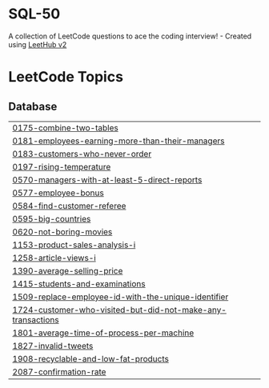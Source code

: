 # SQL-50
A collection of LeetCode questions to ace the coding interview! - Created using [LeetHub v2](https://github.com/arunbhardwaj/LeetHub-2.0)

<!---LeetCode Topics Start-->
# LeetCode Topics
## Database
|  |
| ------- |
| [0175-combine-two-tables](https://github.com/rishitapd/SQL-50/tree/master/0175-combine-two-tables) |
| [0181-employees-earning-more-than-their-managers](https://github.com/rishitapd/SQL-50/tree/master/0181-employees-earning-more-than-their-managers) |
| [0183-customers-who-never-order](https://github.com/rishitapd/SQL-50/tree/master/0183-customers-who-never-order) |
| [0197-rising-temperature](https://github.com/rishitapd/SQL-50/tree/master/0197-rising-temperature) |
| [0570-managers-with-at-least-5-direct-reports](https://github.com/rishitapd/SQL-50/tree/master/0570-managers-with-at-least-5-direct-reports) |
| [0577-employee-bonus](https://github.com/rishitapd/SQL-50/tree/master/0577-employee-bonus) |
| [0584-find-customer-referee](https://github.com/rishitapd/SQL-50/tree/master/0584-find-customer-referee) |
| [0595-big-countries](https://github.com/rishitapd/SQL-50/tree/master/0595-big-countries) |
| [0620-not-boring-movies](https://github.com/rishitapd/SQL-50/tree/master/0620-not-boring-movies) |
| [1153-product-sales-analysis-i](https://github.com/rishitapd/SQL-50/tree/master/1153-product-sales-analysis-i) |
| [1258-article-views-i](https://github.com/rishitapd/SQL-50/tree/master/1258-article-views-i) |
| [1390-average-selling-price](https://github.com/rishitapd/SQL-50/tree/master/1390-average-selling-price) |
| [1415-students-and-examinations](https://github.com/rishitapd/SQL-50/tree/master/1415-students-and-examinations) |
| [1509-replace-employee-id-with-the-unique-identifier](https://github.com/rishitapd/SQL-50/tree/master/1509-replace-employee-id-with-the-unique-identifier) |
| [1724-customer-who-visited-but-did-not-make-any-transactions](https://github.com/rishitapd/SQL-50/tree/master/1724-customer-who-visited-but-did-not-make-any-transactions) |
| [1801-average-time-of-process-per-machine](https://github.com/rishitapd/SQL-50/tree/master/1801-average-time-of-process-per-machine) |
| [1827-invalid-tweets](https://github.com/rishitapd/SQL-50/tree/master/1827-invalid-tweets) |
| [1908-recyclable-and-low-fat-products](https://github.com/rishitapd/SQL-50/tree/master/1908-recyclable-and-low-fat-products) |
| [2087-confirmation-rate](https://github.com/rishitapd/SQL-50/tree/master/2087-confirmation-rate) |
<!---LeetCode Topics End-->